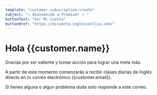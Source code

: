 ```yaml
---
template: "customer.subscription.create"
subject: "⭐️ Bienvenido a Premium! ⭐️ "
buttonText: "Ver Mi Cuenta"
buttonHref: "https://micuenta.inglesconliza.com/"
---
```


# Hola {{customer.name}}

Gracias por ser valiente y tomar acción para lograr una meta más.

A partir de este momento comenzarás a recibir clases diarias de Inglés directo en tu correo electróinco {{customer.email}}.

Si tienes alguna o algun problema duda solo responde a este correo.
